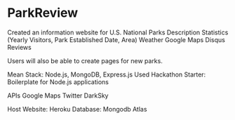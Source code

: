# ParkReview

Created an information website for U.S. National Parks
Description
Statistics (Yearly Visitors, Park Established Date, Area)
Weather
Google Maps
Disqus Reviews

Users will also be able to create pages for new parks.


Mean Stack: Node.js, MongoDB, Express.js
Used Hackathon Starter: Boilerplate for Node.js applications

APIs
Google Maps
Twitter
DarkSky

Host
Website: Heroku 
Database: Mongodb Atlas
